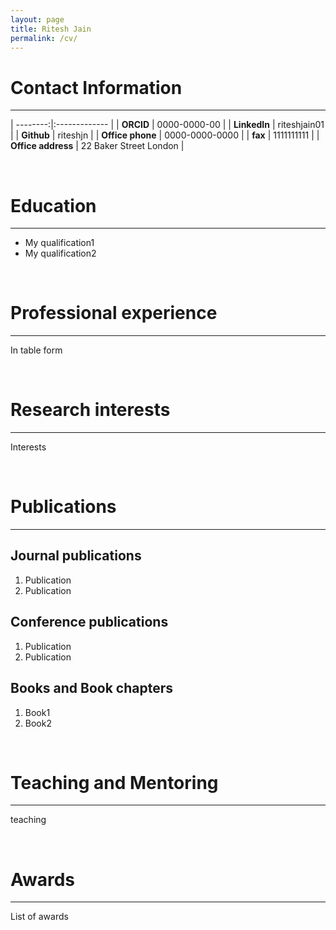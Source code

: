```yaml
---
layout: page
title: Ritesh Jain
permalink: /cv/
---
```

# <a name="contact"></a>Contact Information
---

| --------:|:------------- |
| **ORCID**	| 0000-0000-00 |
| **LinkedIn** | riteshjain01 |
| **Github** | riteshjn |
| **Office phone** | 0000-0000-0000 |
| **fax** | 1111111111 |
| **Office address** | 22 Baker Street London |

&nbsp;

# Education
***

* My qualification1
* My qualification2

&nbsp;

# Professional experience
***
In table form

&nbsp;

# Research interests
***
Interests

&nbsp;

# <a name="publications"></a> Publications
***
## Journal publications
1. Publication
1. Publication

## Conference publications
1. Publication
1. Publication

## Books and Book chapters
1. Book1
1. Book2

&nbsp;

# Teaching and Mentoring
***
teaching

&nbsp;


# Awards
***
List of awards

&nbsp;

